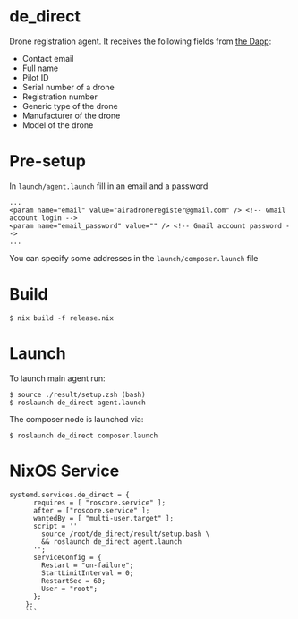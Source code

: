 # de_direct

Drone registration agent. It receives the following fields from [the Dapp](https://drone-employee.com/registration/#/):

* Contact email 
* Full name
* Pilot ID
* Serial number of a drone
* Registration number
* Generic type of the drone
* Manufacturer of the drone
* Model of the drone

# Pre-setup

In `launch/agent.launch` fill in an email and a password
```
...
<param name="email" value="airadroneregister@gmail.com" /> <!-- Gmail account login -->
<param name="email_password" value="" /> <!-- Gmail account password -->
...
```
You can specify some addresses in the `launch/composer.launch` file

# Build

```
$ nix build -f release.nix
```

# Launch

To launch main agent run:
```
$ source ./result/setup.zsh (bash)
$ roslaunch de_direct agent.launch
```

The composer node is launched via:
```
$ roslaunch de_direct composer.launch
```

# NixOS Service

```
systemd.services.de_direct = {
      requires = [ "roscore.service" ];
      after = ["roscore.service" ]; 
      wantedBy = [ "multi-user.target" ];
      script = ''
        source /root/de_direct/result/setup.bash \
        && roslaunch de_direct agent.launch
      '';
      serviceConfig = {
        Restart = "on-failure";
        StartLimitInterval = 0;
        RestartSec = 60;
        User = "root";
      };
    };
    ```
```
